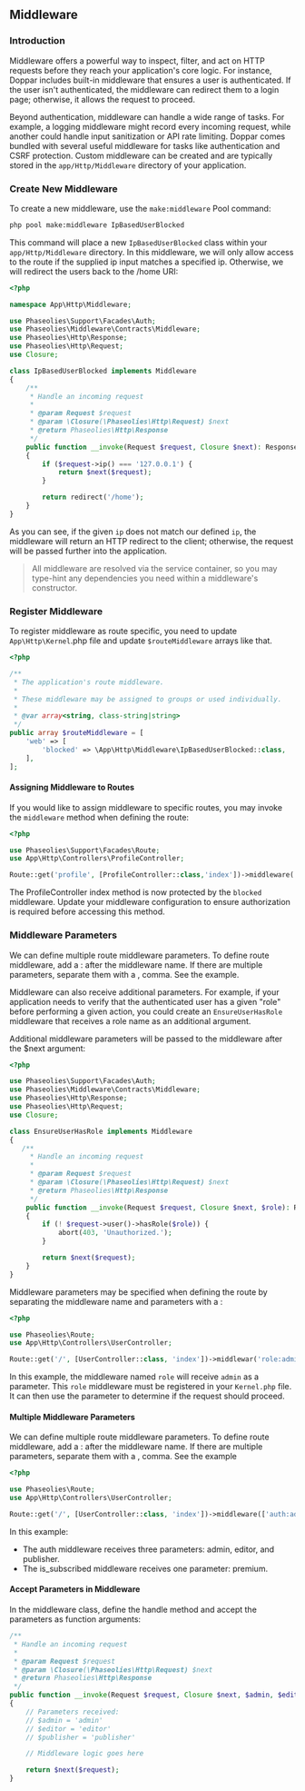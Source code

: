 ## Middleware
### Introduction
Middleware offers a powerful way to inspect, filter, and act on HTTP requests before they reach your application's core logic. For instance, Doppar includes built-in middleware that ensures a user is authenticated. If the user isn't authenticated, the middleware can redirect them to a login page; otherwise, it allows the request to proceed.

Beyond authentication, middleware can handle a wide range of tasks. For example, a logging middleware might record every incoming request, while another could handle input sanitization or API rate limiting. Doppar comes bundled with several useful middleware for tasks like authentication and CSRF protection. Custom middleware can be created and are typically stored in the `app/Http/Middleware` directory of your application.

### Create New Middleware
To create a new middleware, use the `make:middleware` Pool command:
```bash
php pool make:middleware IpBasedUserBlocked
```
This command will place a new `IpBasedUserBlocked` class within your `app/Http/Middleware` directory. In this middleware, we will only allow access to the route if the supplied ip input matches a specified ip. Otherwise, we will redirect the users back to the /home URI:
```php
<?php

namespace App\Http\Middleware;

use Phaseolies\Support\Facades\Auth;
use Phaseolies\Middleware\Contracts\Middleware;
use Phaseolies\Http\Response;
use Phaseolies\Http\Request;
use Closure;

class IpBasedUserBlocked implements Middleware
{
    /**
     * Handle an incoming request
     *
     * @param Request $request
     * @param \Closure(\Phaseolies\Http\Request) $next
     * @return Phaseolies\Http\Response
     */
    public function __invoke(Request $request, Closure $next): Response
    {
        if ($request->ip() === '127.0.0.1') {
            return $next($request);
        }

        return redirect('/home');
    }
}
```

As you can see, if the given `ip` does not match our defined `ip`, the middleware will return an HTTP redirect to the client; otherwise, the request will be passed further into the application.

> All middleware are resolved via the service container, so you may type-hint any dependencies you need within a middleware's constructor.

### Register Middleware
To register middleware as route specific, you need to update `App\Http\Kernel`.php file and update `$routeMiddleware` arrays like that.
```php
<?php

/**
 * The application's route middleware.
 *
 * These middleware may be assigned to groups or used individually.
 *
 * @var array<string, class-string|string>
 */
public array $routeMiddleware = [
    'web' => [
        'blocked' => \App\Http\Middleware\IpBasedUserBlocked::class,
    ],
];
```

#### Assigning Middleware to Routes
If you would like to assign middleware to specific routes, you may invoke the `middleware` method when defining the route:
```php
<?php

use Phaseolies\Support\Facades\Route;
use App\Http\Controllers\ProfileController;

Route::get('profile', [ProfileController::class,'index'])->middleware('blocked');
```
The ProfileController index method is now protected by the `blocked` middleware. Update your middleware configuration to ensure authorization is required before accessing this method.

### Middleware Parameters
We can define multiple route middleware parameters. To define route middleware, add a : after the middleware name. If there are multiple parameters, separate them with a , comma. See the example.

Middleware can also receive additional parameters. For example, if your application needs to verify that the authenticated user has a given "role" before performing a given action, you could create an `EnsureUserHasRole` middleware that receives a role name as an additional argument.

Additional middleware parameters will be passed to the middleware after the $next argument:
```php
<?php

use Phaseolies\Support\Facades\Auth;
use Phaseolies\Middleware\Contracts\Middleware;
use Phaseolies\Http\Response;
use Phaseolies\Http\Request;
use Closure;

class EnsureUserHasRole implements Middleware
{
   /**
     * Handle an incoming request
     *
     * @param Request $request
     * @param \Closure(\Phaseolies\Http\Request) $next
     * @return Phaseolies\Http\Response
     */
    public function __invoke(Request $request, Closure $next, $role): Response
    {
        if (! $request->user()->hasRole($role)) {
            abort(403, 'Unauthorized.');
        }

        return $next($request);
    }
}
```

Middleware parameters may be specified when defining the route by separating the middleware name and parameters with a :
```php
<?php

use Phaseolies\Route;
use App\Http\Controllers\UserController;

Route::get('/', [UserController::class, 'index'])->middlewar('role:admin');
```
In this example, the middleware named `role` will receive `admin` as a parameter. This `role` middleware must be registered in your `Kernel.php` file. It can then use the parameter to determine if the request should proceed.

#### Multiple Middleware Parameters
We can define multiple route middleware parameters. To define route middleware, add a : after the middleware name. If there are multiple parameters, separate them with a , comma. See the example
```php
<?php

use Phaseolies\Route;
use App\Http\Controllers\UserController;

Route::get('/', [UserController::class, 'index'])->middleware(['auth:admin,editor,publisher', 'is_subscribed:premium']);
```

In this example:
- The auth middleware receives three parameters: admin, editor, and publisher.
- The is_subscribed middleware receives one parameter: premium.

#### Accept Parameters in Middleware

In the middleware class, define the handle method and accept the parameters as function arguments:
```php
/**
 * Handle an incoming request
 *
 * @param Request $request
 * @param \Closure(\Phaseolies\Http\Request) $next
 * @return Phaseolies\Http\Response
 */
public function __invoke(Request $request, Closure $next, $admin, $editor, $publisher): Response
{
    // Parameters received:
    // $admin = 'admin'
    // $editor = 'editor'
    // $publisher = 'publisher'

    // Middleware logic goes here

    return $next($request);
}
```